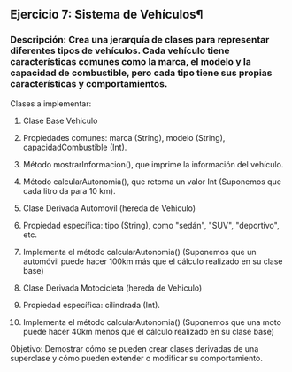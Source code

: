 ## Ejercicio 7: Sistema de Vehículos¶
### Descripción: Crea una jerarquía de clases para representar diferentes tipos de vehículos. Cada vehículo tiene características comunes como la marca, el modelo y la capacidad de combustible, pero cada tipo tiene sus propias características y comportamientos.

Clases a implementar:

1. Clase Base Vehiculo

2. Propiedades comunes: marca (String), modelo (String), capacidadCombustible (Int).

3. Método mostrarInformacion(), que imprime la información del vehículo.

4. Método calcularAutonomia(), que retorna un valor Int (Suponemos que cada litro da para 10 km).

5. Clase Derivada Automovil (hereda de Vehiculo)

6. Propiedad específica: tipo (String), como "sedán", "SUV", "deportivo", etc.
   
7. Implementa el método calcularAutonomia() (Suponemos que un automóvil puede hacer 100km más que el cálculo realizado en su clase base)

8. Clase Derivada Motocicleta (hereda de Vehiculo)

9. Propiedad específica: cilindrada (Int).
    
10. Implementa el método calcularAutonomia() (Suponemos que una moto puede hacer 40km menos que el cálculo realizado en su clase base)
    
Objetivo: Demostrar cómo se pueden crear clases derivadas de una superclase y cómo pueden extender o modificar su comportamiento.
